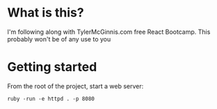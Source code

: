 # What is this?

I'm following along with TylerMcGinnis.com free React Bootcamp. This probably won't be of any use to you

# Getting started

From the root of the project, start a web server:

```
ruby -run -e httpd . -p 8080
```
